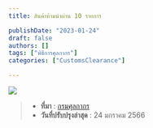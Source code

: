 ```yaml
---
title: สินค้าห้ามนำผ่าน 10 รายการ

publishDate: "2023-01-24"
draft: false
authors: []
tags: ["พิธีการศุลกากร"]
categories: ["CustomsClearance"]

---
```




![](../talk/clearance/img/img-11.png)


>- **ที่มา** : [กรมศุลกากร](https://ccc.customs.go.th/cont_strc_faq.php?lang=th&top_menu=menu_homepage&left_menu=interesting_article&ini_menu=&current_id=14232b324147505e4e) 
>- **วันที่ปรับปรุงล่าสุด** : 24 มกราคม 2566

